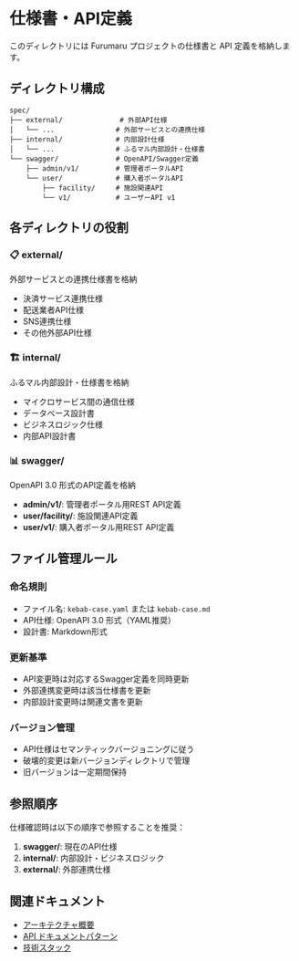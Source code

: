 # 仕様書・API定義

このディレクトリには Furumaru プロジェクトの仕様書と API 定義を格納します。

## ディレクトリ構成

```
spec/
├── external/              # 外部API仕様
│   └── ...               # 外部サービスとの連携仕様
├── internal/             # 内部設計仕様
│   └── ...               # ふるマル内部設計・仕様書
└── swagger/              # OpenAPI/Swagger定義
    ├── admin/v1/         # 管理者ポータルAPI
    └── user/             # 購入者ポータルAPI
        ├── facility/     # 施設関連API
        └── v1/           # ユーザーAPI v1
```

## 各ディレクトリの役割

### 📋 external/
外部サービスとの連携仕様書を格納
- 決済サービス連携仕様
- 配送業者API仕様
- SNS連携仕様
- その他外部API仕様

### 🏗️ internal/
ふるマル内部設計・仕様書を格納
- マイクロサービス間の通信仕様
- データベース設計書
- ビジネスロジック仕様
- 内部API設計書

### 📊 swagger/
OpenAPI 3.0 形式のAPI定義を格納
- **admin/v1/**: 管理者ポータル用REST API定義
- **user/facility/**: 施設関連API定義
- **user/v1/**: 購入者ポータル用REST API定義

## ファイル管理ルール

### 命名規則
- ファイル名: `kebab-case.yaml` または `kebab-case.md`
- API仕様: OpenAPI 3.0 形式（YAML推奨）
- 設計書: Markdown形式

### 更新基準
- API変更時は対応するSwagger定義を同時更新
- 外部連携変更時は該当仕様書を更新
- 内部設計変更時は関連文書を更新

### バージョン管理
- API仕様はセマンティックバージョニングに従う
- 破壊的変更は新バージョンディレクトリで管理
- 旧バージョンは一定期間保持

## 参照順序

仕様確認時は以下の順序で参照することを推奨：

1. **swagger/**: 現在のAPI仕様
2. **internal/**: 内部設計・ビジネスロジック
3. **external/**: 外部連携仕様

## 関連ドキュメント

- [アーキテクチャ概要](../architecture/overview.md)
- [API ドキュメントパターン](../architecture/api/documentation-patterns.md)
- [技術スタック](../rules/tech-stack.md)
